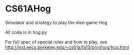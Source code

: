 CS61AHog
========

Simulator and strategy to play the dice game Hog

All code is in hog.py

For full spec of special rules and how to play, see http://inst.eecs.berkeley.edu/~cs61a/fa13/proj/hog/hog.html
